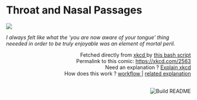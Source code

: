 # <b>Throat and Nasal Passages</b>

[![](https://imgs.xkcd.com/comics/throat_and_nasal_passages.png)](https://xkcd.com/2563)

<i>I always felt like what the &#39;you are now aware of your tongue&#39; thing neeeded in order to be truly enjoyable was an element of mortal peril.</i>

<div align="right">
  Fetched directly from
  <a href="https://xkcd.com">
    xkcd
  </a>
  by
  <a href="https://github.com/Vanille-N/Vanille-N/blob/master/fetch">
    this bash script
  </a>
</div>
<div align="right">
  Permalink to this comic:
  <a href="https://xkcd.com/2563">
    https://xkcd.com/2563
  </a>
</div>
<div align="right">
  Need an explanation ?
  <a href="https://www.explainxkcd.com/wiki/index.php/2563">
    Explain xkcd
  </a>
</div>
<div align="right">
  How does this work ?
  <a href="https://github.com/Vanille-N/Vanille-N/blob/master/.github/workflows/build.yml">
    workflow
  </a>
  |
  <a href="https://simonwillison.net/2020/Jul/10/self-updating-profile-readme/">
    related explanation
  </a>
</div><br>

<a href="https://github.com/Vanille-N/Vanille-N/actions"><img src="https://github.com/Vanille-N/Vanille-N/workflows/Build%20README/badge.svg" align="right" alt="Build README"></a>
